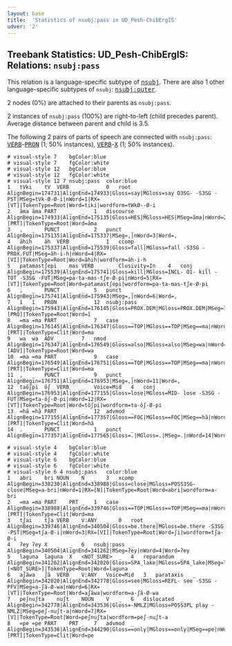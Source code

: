 ```yaml
---
layout: base
title:  'Statistics of nsubj:pass in UD_Pesh-ChibErgIS'
udver: '2'
---
```


## Treebank Statistics: UD_Pesh-ChibErgIS: Relations: `nsubj:pass`

This relation is a language-specific subtype of <tt><a href="pay_chibergis-dep-nsubj.html">nsubj</a></tt>.
There are also 1 other language-specific subtypes of `nsubj`: <tt><a href="pay_chibergis-dep-nsubj-outer.html">nsubj:outer</a></tt>.

2 nodes (0%) are attached to their parents as `nsubj:pass`.

2 instances of `nsubj:pass` (100%) are right-to-left (child precedes parent).
Average distance between parent and child is 3.5.

The following 2 pairs of parts of speech are connected with `nsubj:pass`: <tt><a href="pay_chibergis-pos-VERB.html">VERB</a></tt>-<tt><a href="pay_chibergis-pos-PRON.html">PRON</a></tt> (1; 50% instances), <tt><a href="pay_chibergis-pos-VERB.html">VERB</a></tt>-<tt><a href="pay_chibergis-pos-X.html">X</a></tt> (1; 50% instances).


~~~ conllu
# visual-style 7	bgColor:blue
# visual-style 7	fgColor:white
# visual-style 12	bgColor:blue
# visual-style 12	fgColor:white
# visual-style 12 7 nsubj:pass	color:blue
1	tVki	tV	VERB	_	_	0	root	_	AlignBegin=174731|AlignEnd=174933|Gloss=say|MGloss=say O3SG- -S3SG -PST|MSeg=tVk-Ø-Ø-i|nWord=1|RX=[VT]|TokenType=Root|Word=tiki|wordform=tWkØ--Ø-i
2	ãma	ãma	PART	_	_	1	discourse	_	AlignBegin=174933|AlignEnd=175135|Gloss=HES|MGloss=HES|MSeg=ãma|nWord=2|RX=[PRT]|TokenType=Root|Word=ãma
3	,	_	PUNCT	_	_	2	punct	_	AlignBegin=175135|AlignEnd=175337|MSeg=,|nWord=3|Word=,
4	ãhih	ãh	VERB	_	_	1	ccomp	_	AlignBegin=175337|AlignEnd=175539|Gloss=fall|MGloss=fall -S3SG -PROX.FUT|MSeg=ãh-i-h|nWord=4|RX=[VI]|TokenType=Root|Word=ãhih|wordform=ãh-i-h
5	patamastʃepi	mas	VERB	_	Clusivity=In	4	conj	_	AlignBegin=175539|AlignEnd=175741|Gloss=kill|MGloss=INCL- O1- kill -TOT -S3SG -FUT|MSeg=pa-ta-mas-tʃe-Ø-pi|nWord=5|RX=[VT]|TokenType=Root|Word=patamastʃepi|wordform=pa-ta-mas-tʃe-Ø-pi
6	,	_	PUNCT	_	_	5	punct	_	AlignBegin=175741|AlignEnd=175943|MSeg=,|nWord=6|Word=,
7	ĩ	ĩ	PRON	_	_	12	nsubj:pass	_	AlignBegin=175943|AlignEnd=176145|Gloss=PROX.DEM|MGloss=PROX.DEM|MSeg=ĩ|nWord=7|RX=[PRO]|TokenType=Root|Word=ĩ
8	=ma	=ma	PART	_	_	7	case	_	AlignBegin=176145|AlignEnd=176347|Gloss==TOP|MGloss==TOP|MSeg==ma|nWord=8|RX=[PRT]|TokenType=Clit|Word=ma
9	wa	wa	ADV	_	_	7	nmod	_	AlignBegin=176347|AlignEnd=176549|Gloss=also|MGloss=also|MSeg=wa|nWord=9|RX=[ADV]|TokenType=Root|Word=wa
10	=ma	=ma	PART	_	_	9	case	_	AlignBegin=176549|AlignEnd=176751|Gloss==TOP|MGloss==TOP|MSeg==ma|nWord=10|RX=[PRT]|TokenType=Clit|Word=ma
11	,	_	PUNCT	_	_	9	punct	_	AlignBegin=176751|AlignEnd=176953|MSeg=,|nWord=11|Word=,
12	taõʃpi	õʃ	VERB	_	Voice=Mid	4	conj	_	AlignBegin=176953|AlignEnd=177155|Gloss=lose|MGloss=MID- lose -S3SG -FUT|MSeg=ta-õʃ-Ø-pi|nWord=12|RX=[VT]|TokenType=Root|Word=tõʃpi|wordform=ta-õʃ-Ø-pi
13	=hã	=hã	PART	_	_	12	advmod	_	AlignBegin=177155|AlignEnd=177357|Gloss==FOC|MGloss==FOC|MSeg==hã|nWord=13|RX=[PRT]|TokenType=Clit|Word=hã
14	.	_	PUNCT	_	_	1	punct	_	AlignBegin=177357|AlignEnd=177565|Gloss=.|MGloss=.|MSeg=.|nWord=14|Word=.

~~~


~~~ conllu
# visual-style 4	bgColor:blue
# visual-style 4	fgColor:white
# visual-style 6	bgColor:blue
# visual-style 6	fgColor:white
# visual-style 6 4 nsubj:pass	color:blue
1	abri	bri	NOUN	N	_	3	xcomp	_	AlignBegin=338230|AlignEnd=338988|Gloss=close|MGloss=POSS3SG- close|MSeg=a-bri|nWord=1|RX=[N]|TokenType=Root|Word=abri|wordform=a-bri
2	=ma	=ma	PART	PRT	_	1	case	_	AlignBegin=338988|AlignEnd=339746|Gloss==TOP|MGloss==TOP|MSeg==ma|nWord=2|RX=[PRT]|TokenType=Clit|Word=ma
3	tʃai	tʃa	VERB	V:ANY	_	0	root	_	AlignBegin=339746|AlignEnd=340504|Gloss=be.there|MGloss=be.there -S3SG -PST|MSeg=tʃa-Ø-i|nWord=3|RX=[VI]|TokenType=Root|Word=ʃi|wordform=tʃa-Ø-i
4	ʔey	ʔey	X	_	_	6	nsubj:pass	_	AlignBegin=340504|AlignEnd=341262|MSeg=ʔey|nWord=4|Word=ʔey
5	laguna	laguna	X	<NOT_SURE>	_	4	reparandum	_	AlignBegin=341262|AlignEnd=342020|Gloss=SPA_lake|MGloss=SPA_lake|MSeg=laguna|nWord=5|RX=[<NOT_SURE>]|TokenType=Root|Word=laguna
6	aʃãwa	ʃã	VERB	V:ANY	Voice=Mid	3	parataxis	_	AlignBegin=342020|AlignEnd=342778|Gloss=see|MGloss=REFL- see -S3SG -PFV|MSeg=a-ʃã-Ø-wa|nWord=6|RX=[VT]|TokenType=Root|Word=aʃãwa|wordform=a-ʃã-Ø-wa
7	peʃnuʃta	nuʃt	NOUN	V	_	6	dislocated	_	AlignBegin=342778|AlignEnd=343536|Gloss=-NMLZ|MGloss=POSS3PL play -NMLZ|MSeg=peʃ-nuʃt-a|nWord=7|RX=[V]|TokenType=Root|Word=peʃnuʃta|wordform=peʃ-nuʃt-a
8	=pe	=pe	PART	PRT	_	7	advmod	_	AlignBegin=343536|AlignEnd=344290|Gloss==only|MGloss==only|MSeg==pe|nWord=8|RX=[PRT]|TokenType=Clit|Word=pe

~~~


